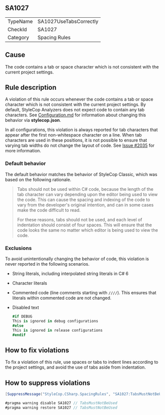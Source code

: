 ﻿## SA1027

<table>
<tr>
  <td>TypeName</td>
  <td>SA1027UseTabsCorrectly</td>
</tr>
<tr>
  <td>CheckId</td>
  <td>SA1027</td>
</tr>
<tr>
  <td>Category</td>
  <td>Spacing Rules</td>
</tr>
</table>

## Cause

The code contains a tab or space character which is not consistent with the current project settings.

## Rule description

A violation of this rule occurs whenever the code contains a tab or space character which is not consistent with the
current project settings. By default, StyleCop Analyzers does not expect code to contain any tab characters. See
[Configuration.md](Configuration.md) for information about changing this behavior via **stylecop.json**.

In all configurations, this violation is always reported for tab characters that appear after the first non-whitespace
character on a line. When tab characters are used in these positions, it is not possible to ensure that varying tab
widths do not change the layout of code. See [Issue #2035](https://github.com/brunocunhasilva/StyleCopAnalyzers/issues/2035)
for more information.

### Default behavior

The default behavior matches the behavior of StyleCop Classic, which was based on the following rationale.

> Tabs should not be used within C# code, because the length of the tab character can vary depending upon the editor being
> used to view the code. This can cause the spacing and indexing of the code to vary from the developer's original
> intention, and can in some cases make the code difficult to read.
> 
> For these reasons, tabs should not be used, and each level of indentation should consist of four spaces. This will
> ensure that the code looks the same no matter which editor is being used to view the code.

### Exclusions

To avoid unintentionally changing the behavior of code, this violation is never reported in the following scenarios.

* String literals, including interpolated string literals in C# 6

* Character literals

* Commented code (line comments starting with `////`). This ensures that literals within commented code are not changed.

* Disabled text

    ```csharp
    #if DEBUG
    This is ignored in debug configurations
    #else
    This is ignored in release configurations
    #endif
    ```

## How to fix violations

To fix a violation of this rule, use spaces or tabs to indent lines according to the project settings, and avoid the use
of tabs aside from indentation.

## How to suppress violations

```csharp
[SuppressMessage("StyleCop.CSharp.SpacingRules", "SA1027:TabsMustNotBeUsed", Justification = "Reviewed.")]
```

```csharp
#pragma warning disable SA1027 // TabsMustNotBeUsed
#pragma warning restore SA1027 // TabsMustNotBeUsed
```
